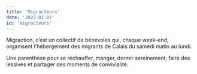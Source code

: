 ```yaml
---
title: 'Migracteurs'
date: '2022-01-01'
id: 'migracteurs'
---
```

Migraction, c’est un collectif de bénévoles qui, chaque week-end, organisent l’hébergement des migrants de Calais du samedi matin au lundi.

 Une parenthèse pour se réchauffer, manger, dormir sereinement, faire des lessives et partager des moments de convivialité.